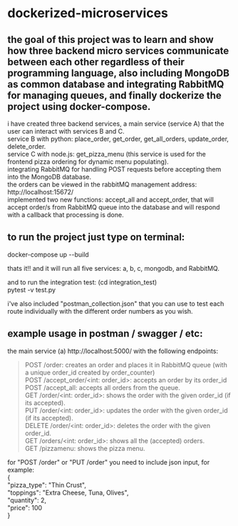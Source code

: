 # dockerized-microservices

## the goal of this project was to learn and show how three backend micro services communicate between each other regardless of their programming language, also including MongoDB as common database and integrating RabbitMQ for managing queues, and finally dockerize the project using docker-compose.

i have created three backend services, a main service (service A) that the user can interact with services B and C.  
service B with python: place_order, get_order, get_all_orders, update_order, delete_order.  
service C with node.js: get_pizza_menu (this service is used for the frontend pizza ordering for dynamic menu populating).  
integrating RabbitMQ for handling POST requests before accepting them into the MongoDB database.  
the orders can be viewed in the rabbitMQ management address: http://localhost:15672/  
implemented two new functions: accept_all and accept_order, that will accept order/s from RabbitMQ queue into the database and will respond with a callback that processing is done.  


## to run the project just type on terminal:  
docker-compose up --build  

thats it!! and it will run all five services: a, b, c, mongodb, and RabbitMQ.  

and to run the integration test: (cd integration_test)  
pytest -v test.py  

i've also included "postman_collection.json" that you can use to test each route individually with the different order numbers as you wish.  

## example usage in postman / swagger / etc:  
the main service (a) http://localhost:5000/ with the following endpoints:  

>POST /order: creates an order and places it in RabbitMQ queue (with a unique order_id created by order_counter)  
POST /accept_order/<int: order_id>: accepts an order by its order_id  
POST /accept_all: accepts all orders from the queue.  
GET /order/<int: order_id>: shows the order with the given order_id (if its accepted).  
PUT /order/<int: order_id>: updates the order with the given order_id (if its accepted).  
DELETE /order/<int: order_id>: deletes the order with the given order_id.  
GET /orders/<int: order_id>: shows all the (accepted) orders.  
GET /pizzamenu: shows the pizza menu.  

for "POST /order" or "PUT /order" you need to include json input, for example:  
{  
  "pizza_type": "Thin Crust",  
  "toppings": "Extra Cheese, Tuna, Olives",  
  "quantity": 2,  
  "price": 100  
}  
